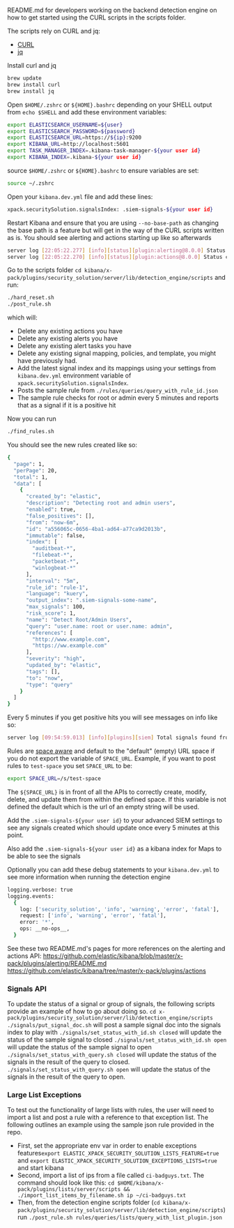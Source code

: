 README.md for developers working on the backend detection engine on how to get started
using the CURL scripts in the scripts folder.

The scripts rely on CURL and jq:

- [CURL](https://curl.haxx.se)
- [jq](https://stedolan.github.io/jq/)

Install curl and jq

```sh
brew update
brew install curl
brew install jq
```

Open `$HOME/.zshrc` or `${HOME}.bashrc` depending on your SHELL output from `echo $SHELL`
and add these environment variables:

```sh
export ELASTICSEARCH_USERNAME=${user}
export ELASTICSEARCH_PASSWORD=${password}
export ELASTICSEARCH_URL=https://${ip}:9200
export KIBANA_URL=http://localhost:5601
export TASK_MANAGER_INDEX=.kibana-task-manager-${your user id}
export KIBANA_INDEX=.kibana-${your user id}
```

source `$HOME/.zshrc` or `${HOME}.bashrc` to ensure variables are set:

```sh
source ~/.zshrc
```

Open your `kibana.dev.yml` file and add these lines:

```sh
xpack.securitySolution.signalsIndex: .siem-signals-${your user id}
```

Restart Kibana and ensure that you are using `--no-base-path` as changing the base path is a feature but will
get in the way of the CURL scripts written as is. You should see alerting and actions starting up like so afterwards

```sh
server log [22:05:22.277] [info][status][plugin:alerting@8.0.0] Status changed from uninitialized to green - Ready
server log [22:05:22.270] [info][status][plugin:actions@8.0.0] Status changed from uninitialized to green - Ready
```


Go to the scripts folder `cd kibana/x-pack/plugins/security_solution/server/lib/detection_engine/scripts` and run:

```sh
./hard_reset.sh
./post_rule.sh
```

which will:

- Delete any existing actions you have
- Delete any existing alerts you have
- Delete any existing alert tasks you have
- Delete any existing signal mapping, policies, and template, you might have previously had.
- Add the latest signal index and its mappings using your settings from `kibana.dev.yml` environment variable of `xpack.securitySolution.signalsIndex`.
- Posts the sample rule from `./rules/queries/query_with_rule_id.json`
- The sample rule checks for root or admin every 5 minutes and reports that as a signal if it is a positive hit

Now you can run

```sh
./find_rules.sh
```

You should see the new rules created like so:

```sh
{
  "page": 1,
  "perPage": 20,
  "total": 1,
  "data": [
    {
      "created_by": "elastic",
      "description": "Detecting root and admin users",
      "enabled": true,
      "false_positives": [],
      "from": "now-6m",
      "id": "a556065c-0656-4ba1-ad64-a77ca9d2013b",
      "immutable": false,
      "index": [
        "auditbeat-*",
        "filebeat-*",
        "packetbeat-*",
        "winlogbeat-*"
      ],
      "interval": "5m",
      "rule_id": "rule-1",
      "language": "kuery",
      "output_index": ".siem-signals-some-name",
      "max_signals": 100,
      "risk_score": 1,
      "name": "Detect Root/Admin Users",
      "query": "user.name: root or user.name: admin",
      "references": [
        "http://www.example.com",
        "https://ww.example.com"
      ],
      "severity": "high",
      "updated_by": "elastic",
      "tags": [],
      "to": "now",
      "type": "query"
    }
  ]
}
```

Every 5 minutes if you get positive hits you will see messages on info like so:

```sh
server log [09:54:59.013] [info][plugins][siem] Total signals found from signal rule "id: a556065c-0656-4ba1-ad64-a77ca9d2013b", "ruleId: rule-1": 10000
```

Rules are [space aware](https://www.elastic.co/guide/en/kibana/master/xpack-spaces.html) and default
to the "default" (empty) URL space if you do not export the variable of `SPACE_URL`. Example, if you want to
post rules to `test-space` you set `SPACE_URL` to be:

```sh
export SPACE_URL=/s/test-space
```

The `${SPACE_URL}` is in front of all the APIs to correctly create, modify, delete, and update
them from within the defined space. If this variable is not defined the default which is the url of an
empty string will be used.

Add the `.siem-signals-${your user id}` to your advanced SIEM settings to see any signals
created which should update once every 5 minutes at this point.

Also add the `.siem-signals-${your user id}` as a kibana index for Maps to be able to see the
signals

Optionally you can add these debug statements to your `kibana.dev.yml` to see more information when running the detection
engine

```sh
logging.verbose: true
logging.events:
  {
    log: ['security_solution', 'info', 'warning', 'error', 'fatal'],
    request: ['info', 'warning', 'error', 'fatal'],
    error: '*',
    ops: __no-ops__,
  }
```

See these two README.md's pages for more references on the alerting and actions API:
https://github.com/elastic/kibana/blob/master/x-pack/plugins/alerting/README.md
https://github.com/elastic/kibana/tree/master/x-pack/plugins/actions

### Signals API

To update the status of a signal or group of signals, the following scripts provide an example of how to
go about doing so.
`cd x-pack/plugins/security_solution/server/lib/detection_engine/scripts`
`./signals/put_signal_doc.sh` will post a sample signal doc into the signals index to play with
`./signals/set_status_with_id.sh closed` will update the status of the sample signal to closed
`./signals/set_status_with_id.sh open` will update the status of the sample signal to open
`./signals/set_status_with_query.sh closed` will update the status of the signals in the result of the query to closed.
`./signals/set_status_with_query.sh open` will update the status of the signals in the result of the query to open.

### Large List Exceptions

To test out the functionality of large lists with rules, the user will need to import a list and post a rule with a reference to that exception list. The following outlines an example using the sample json rule provided in the repo.

* First, set the appropriate env var in order to enable exceptions features`export ELASTIC_XPACK_SECURITY_SOLUTION_LISTS_FEATURE=true` and `export ELASTIC_XPACK_SECURITY_SOLUTION_EXCEPTIONS_LISTS=true` and start kibana
* Second, import a list of ips from a file called `ci-badguys.txt`. The command should look like this:
`cd $HOME/kibana/x-pack/plugins/lists/server/scripts && ./import_list_items_by_filename.sh ip ~/ci-badguys.txt`
* Then, from the detection engine scripts folder (`cd kibana/x-pack/plugins/security_solution/server/lib/detection_engine/scripts`) run `./post_rule.sh rules/queries/lists/query_with_list_plugin.json`
